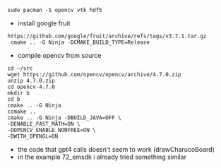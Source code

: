 ```
sudo pacman -S opencv vtk hdf5
```
- install google fruit
```
https://github.com/google/fruit/archive/refs/tags/v3.7.1.tar.gz
 cmake .. -G Ninja -DCMAKE_BUILD_TYPE=Release
```
- compile opencv from source
```
cd ~/src
wget https://github.com/opencv/opencv/archive/4.7.0.zip
unzip 4.7.0.zip
cd opencv-4.7.0
mkdir b
cd b
cmake .. -G Ninja
ccmake ..
cmake .. -G Ninja -DBUILD_JAVA=OFF \
-DENABLE_FAST_MATH=ON \
-DOPENCV_ENABLE_NONFREE=ON \
-DWITH_OPENGL=ON 
```

- the code that gpt4 calls doesn't seem to work (drawCharucoBoard)
- in the example 72_emsdk i already tried something similar
